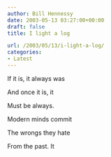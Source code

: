 ```yaml
---
author: Bill Hennessy
date: 2003-05-13 03:27:00+00:00
draft: false
title: I light a log

url: /2003/05/13/i-light-a-log/
categories:
- Latest
---
```


If it is, it always was




And once it is, it 




Must be always.




Modern minds commit




The wrongs they hate




From the past. It
